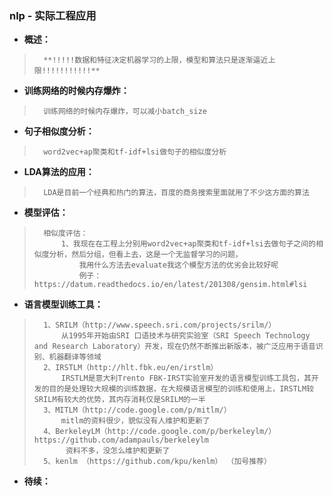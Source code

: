 ### nlp - 实际工程应用
- **概述：**
>       **!!!!!数据和特征决定机器学习的上限，模型和算法只是逐渐逼近上限!!!!!!!!!!!**
>
>
>
>
>

- **训练网络的时候内存爆炸：**
>       训练网络的时候内存爆炸，可以减小batch_size
>
>
>

- **句子相似度分析：**
>       word2vec+ap聚类和tf-idf+lsi做句子的相似度分析
>

- **LDA算法的应用：**
>       LDA是目前一个经典和热门的算法，百度的商务搜索里面就用了不少这方面的算法
>

- **模型评估：**
>       相似度评估：
>           1、我现在在工程上分别用word2vec+ap聚类和tf-idf+lsi去做句子之间的相似度分析，然后分组，但看上去，这是一个无监督学习的问题，
>               我用什么方法去evaluate我这个模型方法的优劣会比较好呢
>               例子：https://datum.readthedocs.io/en/latest/201308/gensim.html#lsi
>              
>
>

- **语言模型训练工具：**
>       1、SRILM（http://www.speech.sri.com/projects/srilm/）
>           从1995年开始由SRI 口语技术与研究实验室（SRI Speech Technology and Research Laboratory）开发，现在仍然不断推出新版本，被广泛应用于语音识别、机器翻译等领域
>       2、IRSTLM（http://hlt.fbk.eu/en/irstlm）
>           IRSTLM是意大利Trento FBK-IRST实验室开发的语言模型训练工具包，其开发的目的是处理较大规模的训练数据，在大规模语言模型的训练和使用上，IRSTLM较SRILM有较大的优势，其内存消耗仅是SRILM的一半
>       3、MITLM（http://code.google.com/p/mitlm/）
>           mitlm的资料很少，貌似没有人维护和更新了
>       4、BerkeleyLM（http://code.google.com/p/berkeleylm/） https://github.com/adampauls/berkeleylm
>            资料不多，没怎么维护和更新了
>       5、kenlm （https://github.com/kpu/kenlm） （加号推荐）
>
>
>
>
>

- **待续：**
>
>
>
>
>
>
>
>
>
>
>
